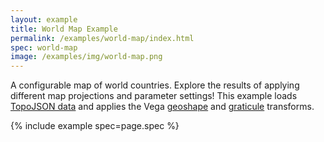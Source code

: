 ```yaml
---
layout: example
title: World Map Example
permalink: /examples/world-map/index.html
spec: world-map
image: /examples/img/world-map.png
---
```


A configurable map of world countries. Explore the results of applying different map projections and parameter settings! This example loads [TopoJSON data](../../docs/data/#topojson) and applies the Vega [geoshape](../../docs/transforms/geoshape) and [graticule](../../docs/transforms/graticule) transforms.

{% include example spec=page.spec %}
